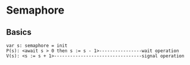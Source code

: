 # Semaphore
## Basics
```Algorithm
var s: semaphore = init
P(s): <await s > 0 then s := s - 1>----------------wait operation
V(s): <s := s + 1>---------------------------------signal operation
```
